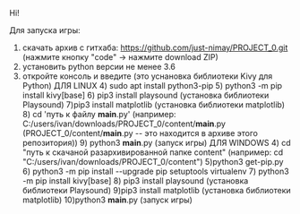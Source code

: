 
Hi!

Для запуска игры: 
1) скачать архив с гитхаба: https://github.com/just-nimay/PROJECT_0.git (нажмите кнопку "code" -> нажмите download ZIP)
2) установить python версии не менее 3.6
3) откройте консоль и введите (это уснановка библиотеки Kivy для Python)
ДЛЯ LINUX
    	4) sudo apt install python3-pip
	5) python3 -m pip install kivy[base]
	6) pip3 install playsound (установка библиотеки Playsound)
	7)pip3 install matplotlib (установка библиотеки matplotlib)
	8) cd 'путь к файлу __main__.py' (например: C:/users/ivan/downloads/PROJECT_0/content/__main__.py (PROJECT_0/content/__main__.py -- это находится в архиве этого репозитория))
	9) python3 __main__.py (запуск игры)
ДЛЯ WINDOWS
	4) cd "путь к скачаной разархивированной папке content" (например: cd "C:/users/ivan/downloads/PROJECT_0/content")
	5)python3 get-pip.py
	6) python3 -m pip install --upgrade pip setuptools virtualenv
	7) python3 -m pip install kivy[base] 
	8) pip3 install playsound (установка библиотеки Playsound)
	9)pip3 install matplotlib (установка библиотеки matplotlib)
	10)python3 __main__.py (запуск игры)



